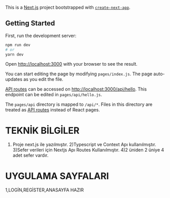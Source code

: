 This is a [Next.js](https://nextjs.org/) project bootstrapped with [`create-next-app`](https://github.com/vercel/next.js/tree/canary/packages/create-next-app).


## Getting Started

First, run the development server:

```bash
npm run dev
# or
yarn dev
```

Open [http://localhost:3000](http://localhost:3000) with your browser to see the result.

You can start editing the page by modifying `pages/index.js`. The page auto-updates as you edit the file.

[API routes](https://nextjs.org/docs/api-routes/introduction) can be accessed on [http://localhost:3000/api/hello](http://localhost:3000/api/hello). This endpoint can be edited in `pages/api/hello.js`.

The `pages/api` directory is mapped to `/api/*`. Files in this directory are treated as [API routes](https://nextjs.org/docs/api-routes/introduction) instead of React pages.

# TEKNİK BİLGİLER
1) Proje next.js ile yazılmıştır.
2)Typescript ve Context Apı kullanılmıştır.
3)Sefer verileri için  Nextjs Apı Routes Kullanılmıştır.
4)2 üniden 2 üniye 4 adet sefer vardır.
# UYGULAMA SAYFALARI
1,LOGİN,REGİSTER,ANASAYFA HAZIR










